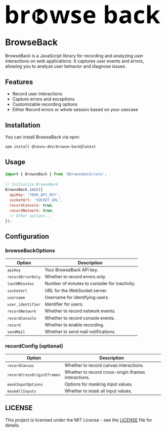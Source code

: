 

<img style="display:block;margin:auto;background:white;" src="./logo.svg" alt="BrowseBack Icon" width="600">

# BrowseBack

BrowseBack is a JavaScript library for recording and analyzing user interactions on web applications. It captures user events and errors, allowing you to analyze user behavior and diagnose issues.

## Features

- Record user interactions
- Capture errors and exceptions
- Customizable recording options
- Either Record errors or whole session based on your usecase

## Installation

You can install BrowseBack via npm:

```bash
npm install @tannu-dev/browse-back@latest
```

## Usage

```javascript
import { BrowseBack } from '@browseback/core';

// Initialize BrowseBack
BrowseBack.init({
  apiKey: 'YOUR_API_KEY',
  socketUrl: 'SOCKET_URL',
  recordConsole: true,
  recordNetwork: true,
  // Other options...
});
```

## Configuration

### browseBackOptions

| Option            | Description                                     |
|-------------------|-------------------------------------------------|
| `apiKey`          | Your BrowseBack API key.                        |
| `recordErrorOnly` | Whether to record errors only.                  |
| `lastNMinutes`    | Number of minutes to consider for inactivity.   |
| `socketUrl`       | URL for the WebSocket server.                   |
| `username`        | Username for identifying users.                 |
| `user_identifier` | Identifier for users.                           |
| `recordNetwork`   | Whether to record network events.               |
| `recordConsole`   | Whether to record console events.               |
| `record`          | Whether to enable recording.                    |
| `sendMail`        | Whether to send mail notifications.             |

### recordConfig (optional)

| Option                    | Description                                                      |
|---------------------------|------------------------------------------------------------------|
| `recordCanvas`            | Whether to record canvas interactions.                           |
| `recordCrossOriginIframes`| Whether to record cross-origin iframes interactions.             |
| `maskInputOptions`        | Options for masking input values.                                |
| `maskAllInputs`           | Whether to mask all input values.                                |


## LICENSE
This project is licensed under the MIT License - see the [LICENSE](LICENSE) file for details.
